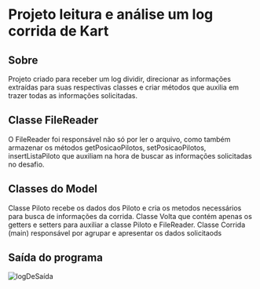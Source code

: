 # Projeto leitura e análise um log corrida de Kart
## Sobre
Projeto criado para receber um log dividir, direcionar as informações extraídas para suas respectivas classes e criar métodos que auxilia em trazer todas as informações solicitadas.

## Classe FileReader
 O FileReader foi responsável não só por ler o arquivo, como também armazenar os métodos getPosicaoPilotos, setPosicaoPilotos, insertListaPiloto que auxiliam na hora de buscar as informações solicitadas no desafio.

## Classes do Model 
Classe Piloto recebe os dados dos Piloto e cria os metodos necessários para busca de informações da corrida.
Classe Volta que contém apenas os getters e setters para auxiliar a classe Piloto e FileReader.
Classe Corrida (main) responsável por agrupar e apresentar os dados solicitaods 

## Saída do programa


![logDeSaída](https://github.com/Duhzera/GrupoCriarChallenge/assets/96965856/c9ab60be-0562-4eb7-ac8f-cb5c868117a2)
